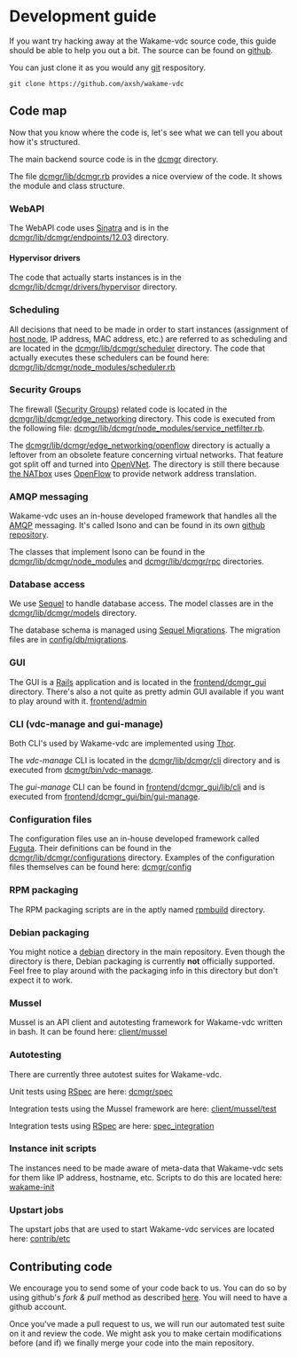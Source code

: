 # Development guide

If you want try hacking away at the Wakame-vdc source code, this guide should be able to help you out a bit. The source can be found on [github](https://github.com/axsh/wakame-vdc).

You can just clone it as you would any [git](http://git-scm.com) respository.

    git clone https://github.com/axsh/wakame-vdc

## Code map

Now that you know where the code is, let's see what we can tell you about how it's structured.

The main backend source code is in the [dcmgr](https://github.com/axsh/wakame-vdc/tree/master/dcmgr) directory.

The file [dcmgr/lib/dcmgr.rb](https://github.com/axsh/wakame-vdc/blob/master/dcmgr/lib/dcmgr.rb) provides a nice overview of the code. It shows the module and class structure.

### WebAPI

The WebAPI code uses [Sinatra](http://www.sinatrarb.com) and is in the [dcmgr/lib/dcmgr/endpoints/12.03](https://github.com/axsh/wakame-vdc/tree/master/dcmgr/lib/dcmgr/endpoints/12.03) directory.

#### Hypervisor drivers

The code that actually starts instances is in the [dcmgr/lib/dcmgr/drivers/hypervisor](https://github.com/axsh/wakame-vdc/tree/master/dcmgr/lib/dcmgr/drivers/hypervisor) directory.

### Scheduling

All decisions that need to be made in order to start instances (assignment of [host node](jargon-dictionary.md#hva), IP address, MAC address, etc.) are referred to as scheduling and are located in the [dcmgr/lib/dcmgr/scheduler](https://github.com/axsh/wakame-vdc/tree/master/dcmgr/lib/dcmgr/scheduler) directory. The code that actually executes these schedulers can be found here: [dcmgr/lib/dcmgr/node_modules/scheduler.rb](https://github.com/axsh/wakame-vdc/blob/master/dcmgr/lib/dcmgr/node_modules/scheduler.rb)

### Security Groups

The firewall ([Security Groups](security-groups/index.md)) related code is located in the [dcmgr/lib/dcmgr/edge_networking](https://github.com/axsh/wakame-vdc/tree/master/dcmgr/lib/dcmgr/edge_networking) directory. This code is executed from the following file: [dcmgr/lib/dcmgr/node_modules/service_netfilter.rb](https://github.com/axsh/wakame-vdc/blob/master/dcmgr/lib/dcmgr/node_modules/service_netfilter.rb).

The [dcmgr/lib/dcmgr/edge_networking/openflow](https://github.com/axsh/wakame-vdc/tree/master/dcmgr/lib/dcmgr/edge_networking/openflow) directory is actually a leftover from an obsolete feature concerning virtual networks. That feature got split off and turned into [OpenVNet](https://github.com/axsh/openvnet). The directory is still there because [the NATbox](jargon-dictionary#natbox) uses [OpenFlow](http://archive.openflow.org) to provide network address translation.

### AMQP messaging

Wakame-vdc uses an in-house developed framework that handles all the [AMQP](http://www.amqp.org) messaging. It's called Isono and can be found in its own [github repository](https://github.com/axsh/isono).

The classes that implement Isono can be found in the [dcmgr/lib/dcmgr/node_modules](https://github.com/axsh/wakame-vdc/tree/master/dcmgr/lib/dcmgr/node_modules) and [dcmgr/lib/dcmgr/rpc](https://github.com/axsh/wakame-vdc/tree/master/dcmgr/lib/dcmgr/rpc) directories.

### Database access

We use [Sequel](http://sequel.jeremyevans.net) to handle database access. The model classes are in the [dcmgr/lib/dcmgr/models](https://github.com/axsh/wakame-vdc/tree/master/dcmgr/lib/dcmgr/models) directory.

The database schema is managed using [Sequel Migrations](http://sequel.jeremyevans.net/rdoc/files/doc/migration_rdoc.html). The migration files are in [config/db/migrations](https://github.com/axsh/wakame-vdc/tree/master/dcmgr/config/db/migrations).

### GUI

The GUI is a [Rails](http://rubyonrails.org) application and is located in the [frontend/dcmgr_gui](https://github.com/axsh/wakame-vdc/tree/master/frontend/dcmgr_gui) directory. There's also a not quite as pretty admin GUI available if you want to play around with it. [frontend/admin](https://github.com/axsh/wakame-vdc/tree/master/frontend/admin)

### CLI (vdc-manage and gui-manage)

Both CLI's used by Wakame-vdc are implemented using [Thor](http://whatisthor.com).

The *vdc-manage* CLI is located in the [dcmgr/lib/dcmgr/cli](https://github.com/axsh/wakame-vdc/tree/master/dcmgr/lib/dcmgr/cli) directory and is executed from [dcmgr/bin/vdc-manage](https://github.com/axsh/wakame-vdc/blob/master/dcmgr/bin/vdc-manage).

The *gui-manage* CLI can be found in [frontend/dcmgr_gui/lib/cli](https://github.com/axsh/wakame-vdc/tree/master/frontend/dcmgr_gui/lib/cli) and is executed from [frontend/dcmgr_gui/bin/gui-manage](https://github.com/axsh/wakame-vdc/blob/master/frontend/dcmgr_gui/bin/gui-manage).

### Configuration files

The configuration files use an in-house developed framework called [Fuguta](https://github.com/axsh/fuguta). Their definitions can be found in the [dcmgr/lib/dcmgr/configurations](https://github.com/axsh/wakame-vdc/tree/master/dcmgr/lib/dcmgr/configurations) directory. Examples of the configuration files themselves can be found here: [dcmgr/config](https://github.com/axsh/wakame-vdc/tree/master/dcmgr/config)

### RPM packaging

The RPM packaging scripts are in the aptly named [rpmbuild](https://github.com/axsh/wakame-vdc/tree/master/rpmbuild) directory.

### Debian packaging

You might notice a [debian](https://github.com/axsh/wakame-vdc/tree/master/debian) directory in the main repository. Even though the directory is there, Debian packaging is currently **not** officially supported. Feel free to play around with the packaging info in this directory but don't expect it to work.

### Mussel

Mussel is an API client and autotesting framework for Wakame-vdc written in bash. It can be found here: [client/mussel](https://github.com/axsh/wakame-vdc/tree/master/client/mussel)

### Autotesting

There are currently three autotest suites for Wakame-vdc.

Unit tests using [RSpec](http://rspec.info) are here: [dcmgr/spec](https://github.com/axsh/wakame-vdc/tree/master/dcmgr/spec)

Integration tests using the Mussel framework are here: [client/mussel/test](https://github.com/axsh/wakame-vdc/tree/master/client/mussel/test)

Integration tests using [RSpec](http://rspec.info) are here: [spec_integration](https://github.com/axsh/wakame-vdc/tree/master/spec_integration)

### Instance init scripts

The instances need to be made aware of meta-data that Wakame-vdc sets for them like IP address, hostname, etc. Scripts to do this are located here: [wakame-init](https://github.com/axsh/wakame-vdc/tree/master/wakame-init)

### Upstart jobs

The upstart jobs that are used to start Wakame-vdc services are located here: [contrib/etc](https://github.com/axsh/wakame-vdc/tree/master/contrib/etc)

## Contributing code

We encourage you to send some of your code back to us. You can do so by using github's *fork & pull* method as described [here](https://help.github.com/articles/using-pull-requests/#fork--pull). You will need to have a github account.

Once you've made a pull request to us, we will run our automated test suite on it and review the code. We might ask you to make certain modifications before (and if) we finally merge your code into the main repository.

